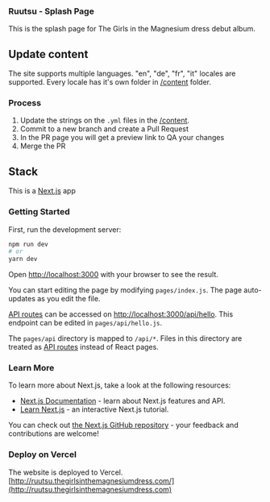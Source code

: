 
### Ruutsu - Splash Page
This is the splash page for The Girls in the Magnesium dress debut album.

## Update content
The site supports multiple languages. "en", "de", "fr", "it" locales are supported. 
Every locale has it's own folder in [/content](./content/) folder.

### Process
1. Update the strings on the `.yml` files in the [/content](./content/).
2. Commit to a new branch and create a Pull Request
3. In the PR page you will get a preview link to QA your changes
4. Merge the PR

## Stack

This is a [Next.js](https://nextjs.org/) app

### Getting Started

First, run the development server:

```bash
npm run dev
# or
yarn dev
```

Open [http://localhost:3000](http://localhost:3000) with your browser to see the result.

You can start editing the page by modifying `pages/index.js`. The page auto-updates as you edit the file.

[API routes](https://nextjs.org/docs/api-routes/introduction) can be accessed on [http://localhost:3000/api/hello](http://localhost:3000/api/hello). This endpoint can be edited in `pages/api/hello.js`.

The `pages/api` directory is mapped to `/api/*`. Files in this directory are treated as [API routes](https://nextjs.org/docs/api-routes/introduction) instead of React pages.

### Learn More

To learn more about Next.js, take a look at the following resources:

- [Next.js Documentation](https://nextjs.org/docs) - learn about Next.js features and API.
- [Learn Next.js](https://nextjs.org/learn) - an interactive Next.js tutorial.

You can check out [the Next.js GitHub repository](https://github.com/vercel/next.js/) - your feedback and contributions are welcome!

### Deploy on Vercel

The website is deployed to Vercel. [http://ruutsu.thegirlsinthemagnesiumdress.com/](http://ruutsu.thegirlsinthemagnesiumdress.com)
